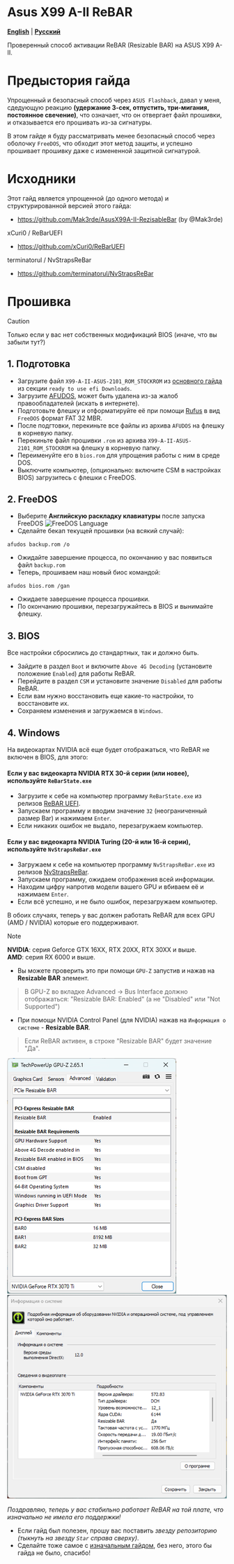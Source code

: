 # Asus X99 A-II ReBAR
[**English**](/README.md) | [**Русский**](./docs/ru/README.ru.md)

Проверенный способ активации ReBAR (Resizable BAR) на ASUS X99 A-II.

# Предыстория гайда
Упрощенный и безопасный способ через `ASUS Flashback`, давал у меня, сдедующую реакцию **(удержание 3-сек, отпустить, три-мигания, постоянное свечение)**, что означает, что он отвергает файл прошивки, и отказывается его прошивать из-за сигнатуры.

В этом гайде я буду рассматривать менее безопасный способ через оболочку `FreeDOS`, что обходит этот метод защиты, и успешно прошивает прошивку даже с измененной защитной сигнатурой.

# Исходники
Этот гайд является упрощенной (до одного метода) и структурированной версией этого гайда:
- https://github.com/Mak3rde/AsusX99A-II-RezisableBar (by @Mak3rde)

xCuri0 / ReBarUEFI
- https://github.com/xCuri0/ReBarUEFI

terminatorul / NvStrapsReBar
- https://github.com/terminatorul/NvStrapsReBar

# Прошивка
> [!CAUTION]
> Только если у вас нет собственных модификаций BIOS (иначе, что вы забыли тут?)
## 1. Подготовка
- Загрузите файл `X99-A-II-ASUS-2101_ROM_STOCKROM` из [основного гайда](https://github.com/Mak3rde/AsusX99A-II-RezisableBar) из секции `ready to use efi Downloads`.
- Загрузите [AFUDOS](https://disk.yandex.ru/d/lW3H05ggRWaGiA), может быть удалена из-за жалоб правообладателей (искать в интернете).
- Подготовьте флешку и отформатируйте её при помощи [Rufus](https://rufus.ie/en/) в вид `FreeDOS` формат FAT 32 MBR.
- После подгтовки, перекиньте все файлы из архива `AFUDOS` на флешку в корневую папку.
- Перекиньте файл прошивки `.rom` из архива `X99-A-II-ASUS-2101_ROM_STOCKROM` на флешку в корневую папку.
- Переименуйте его в `bios.rom` для упрощения работы с ним в среде DOS.
- Выключите компьютер, (опционально: включите CSM в настройках BIOS) загрузитесь с флешки с FreeDOS.
## 2. FreeDOS
- Выберите **Английскую раскладку клавиатуры** после запуска FreeDOS
![FreeDOS Language](http://xeonlive.ru/images/materials/instructions/afudos/3.jpg)
- Сделайте бекап текущей прошивки (на всякий случай):
```
afudos backup.rom /o
```
- Ожидайте завершение процесса, по окончанию у вас появиться файл `backup.rom`
- Теперь, прошиваем наш новый биос командой:
```
afudos bios.rom /gan
``` 
- Ожидаете завершение процесса прошивки.
- По окончанию прошивки, перезагружайтесь в BIOS и вынимайте флешку.
## 3. BIOS
Все настройки сбросились до стандартных, так и должно быть.
- Зайдите в раздел `Boot` и включите `Above 4G Decoding` (установите положение `Enabled`) для работы ReBAR.
- Перейдите в раздел `CSM` и установите значение `Disabled` для работы ReBAR.
- Если вам нужно восстановить еще какие-то настройки, то восстановите их.
- Сохраняем изменения и загружаемся в `Windows`.
## 4. Windows
На видеокартах NVIDIA всё еще будет отображаться, что ReBAR не включен в BIOS, для этого:
#### Если у вас видеокарта NVIDIA RTX 30-й серии (или новее), используйте `ReBarState.exe`
- Загрузите к себе на компьютер программу  `ReBarState.exe` из релизов [ReBAR UEFI](https://github.com/xCuri0/ReBarUEFI/releases).
- Запускаем программу и вводим значение `32` (неограниченный размер Bar) и нажимаем `Enter`.
- Если никаких ошибок не выдало, перезагружаем компьютер.
#### Если у вас видеокарта NVIDIA Turing (20-й или 16-й серии), используйте `NvStrapsReBar.exe`
- Загружаем к себе на компьютер программу `NvStrapsReBar.exe` из релизов [NvStrapsReBar](https://github.com/terminatorul/NvStrapsReBar/releases/tag/v0.3).
- Запускаем программу, ожидаем отображения всей информации.
- Находим цифру напротив модели вашего GPU и вбиваем её и нажимаем `Enter`.
- Если всё успешно, и не было ошибок, перезагружаем компьютер.

В обоих случаях, теперь у вас должен работать ReBAR для всех GPU (AMD / NVIDIA) которые его поддерживают.
> [!NOTE] 
> **NVIDIA**: серия Geforce GTX 16XX, RTX 20XX, RTX 30XX и выше. <br>
> **AMD**: серия RX 6000 и выше.
- Вы можете проверить это при помощи `GPU-Z` запустив и нажав на **Resizable BAR** элемент.
> В GPU-Z во вкладке Advanced → Bus Interface должно отображаться:
"Resizable BAR: Enabled" (а не "Disabled" или "Not Supported")
- При помощи NVIDIA Control Panel (для NVIDIA) нажав на `Информация о системе` - **Resizable BAR**.
> Если ReBAR активен, в строке "Resizable BAR" будет значение "Да".

![GPU-Z Nvidia ReBAR](https://github.com/DenisSolicen/Asus-X99-A-II-ReBAR/blob/main/img/gpuz.png?raw=true)
![Nvidia Control Panel](https://github.com/DenisSolicen/Asus-X99-A-II-ReBAR/blob/main/img/nvidiacontrol.png?raw=true)

*Поздравляю, теперь у вас стабильно работает ReBAR на той плате, что изначально не имела его поддержки!*
- Если гайд был полезен, прошу вас поставить *звезду репозиторию (тыкнуть на звезду `Star` справа сверху)*.
- Сделайте тоже самое с [изначальным гайдом](https://github.com/Mak3rde/AsusX99A-II-RezisableBar), без него, этого бы гайда не было, спасибо!
